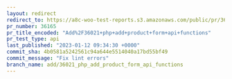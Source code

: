 ```yaml
---
layout: redirect
redirect_to: https://a8c-woo-test-reports.s3.amazonaws.com/public/pr/36165/api/index.html
pr_number: 36165
pr_title_encoded: "Add%2F36021+php+add+product+form+api+functions"
pr_test_type: api
last_published: "2023-01-12 09:34:30 +0000"
commit_sha: 4b0581a5242561c94a644e5514040a17bd55bf49
commit_message: "Fix lint errors"
branch_name: add/36021_php_add_product_form_api_functions
---
```

